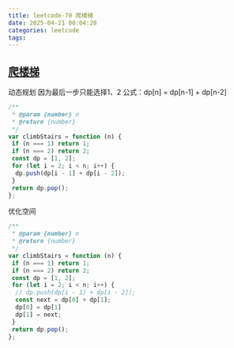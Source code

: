 ```yaml
---
title: leetcode-70 爬楼梯
date: 2025-04-21 00:04:28
categories: leetcode
tags:
---
```


## [爬楼梯](https://leetcode.cn/problems/climbing-stairs/description/)

动态规划
因为最后一步只能选择1、2
公式：dp[n] = dp[n-1] + dp[n-2]

```js
/**
 * @param {number} n
 * @return {number}
 */
var climbStairs = function (n) {
 if (n === 1) return 1;
 if (n === 2) return 2;
 const dp = [1, 2];
 for (let i = 2; i < n; i++) {
  dp.push(dp[i - 1] + dp[i - 2]);
 }
 return dp.pop();
};
```

优化空间

```js
/**
 * @param {number} n
 * @return {number}
 */
var climbStairs = function (n) {
 if (n === 1) return 1;
 if (n === 2) return 2;
 const dp = [1, 2];
 for (let i = 2; i < n; i++) {
  // dp.push(dp[i - 1] + dp[i - 2]);
  const next = dp[0] + dp[1];
  dp[0] = dp[1]
  dp[1] = next;
 }
 return dp.pop();
};
```
